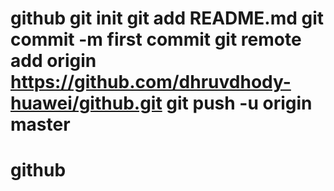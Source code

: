 # github git init git add README.md git commit -m first commit git remote add origin https://github.com/dhruvdhody-huawei/github.git git push -u origin master
# github
